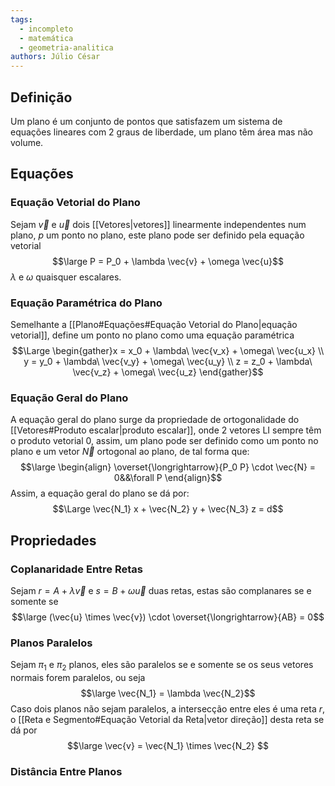 ```yaml
---
tags:
  - incompleto
  - matemática
  - geometria-analitica
authors: Júlio César
---
```

## Definição

Um plano é um conjunto de pontos que satisfazem um sistema de equações lineares com 2 graus de liberdade, um plano têm área mas não volume.
## Equações

### Equação Vetorial do Plano
Sejam $\vec{v}$ e $\vec{u}$ dois [[Vetores|vetores]] linearmente independentes num plano, $p$ um ponto no plano, este plano pode ser definido pela equação vetorial
$$\large P = P_0 + \lambda \vec{v} + \omega \vec{u}$$
$\lambda$ e $\omega$ quaisquer escalares.
### Equação Paramétrica do Plano
Semelhante a [[Plano#Equações#Equação Vetorial do Plano|equação vetorial]], define um ponto no plano como uma equação paramétrica
$$\Large \begin{gather}x = x_0 + \lambda\ \vec{v_x} + \omega\ \vec{u_x} \\
y = y_0 + \lambda\ \vec{v_y} + \omega\ \vec{u_y} \\
z = z_0 + \lambda\ \vec{v_z} + \omega\ \vec{u_z} 
\end{gather}$$
### Equação Geral do Plano
A equação geral do plano surge da propriedade de ortogonalidade do [[Vetores#Produto escalar|produto escalar]], onde 2 vetores $\text{LI}$ sempre têm o produto vetorial 0, assim, um plano pode ser definido como um ponto no plano e um vetor $\vec{N}$ ortogonal ao plano, de tal forma que:
$$\large \begin{align} \overset{\longrightarrow}{P_0 P} \cdot \vec{N} = 0&&\forall P \end{align}$$
Assim, a equação geral do plano se dá por:
$$\Large \vec{N_1} x + \vec{N_2} y + \vec{N_3} z = d$$

## Propriedades

### Coplanaridade Entre Retas
Sejam $r = A + \lambda \vec{v}$ e $s = B + \omega \vec{u}$ duas retas, estas são complanares se e somente se 
$$\large (\vec{u} \times \vec{v}) \cdot \overset{\longrightarrow}{AB} = 0$$
### Planos Paralelos
Sejam $\pi_1$ e $\pi_2$ planos, eles são paralelos se e somente se os seus vetores normais forem paralelos, ou seja
$$\large \vec{N_1} = \lambda \vec{N_2}$$
Caso dois planos não sejam paralelos, a intersecção entre eles é uma reta $r$, o [[Reta e Segmento#Equação Vetorial da Reta|vetor direção]] desta reta se dá por 
$$\large \vec{v} = \vec{N_1} \times \vec{N_2} $$
### Distância Entre Planos
